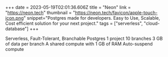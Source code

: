 +++
date = 2023-05-19T02:01:36.606Z
title = "Neon"
link = "https://neon.tech"
thumbnail = "https://neon.tech/favicon/apple-touch-icon.png"
snippet="Postgres made for developers. Easy to Use, Scalable, Cost efficient solution for your next project."
tags = ["serverless", "cloud-database"]
+++

Serverless, Fault-Tolerant, Branchable Postgres
1 project
10 branches
3 GB of data per branch
A shared compute with 1 GB of RAM
Auto-suspend compute
